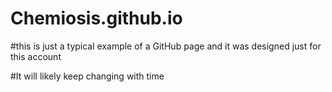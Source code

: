 # Chemiosis.github.io

#this is just a typical example of a GitHub page and it was designed just for this account 

#It will likely keep changing with time
